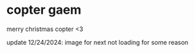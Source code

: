 # **copter gaem**

merry christmas copter <3 

update 12/24/2024:
image for next not loading for some reason

